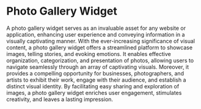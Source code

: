 # Photo Gallery Widget
A photo gallery widget serves as an invaluable asset for any website or application, enhancing user experience and conveying information in a visually captivating manner. With the ever-increasing significance of visual content, a photo gallery widget offers a streamlined platform to showcase images, telling stories, and evoking emotions. It enables effective organization, categorization, and presentation of photos, allowing users to navigate seamlessly through an array of captivating visuals. Moreover, it provides a compelling opportunity for businesses, photographers, and artists to exhibit their work, engage with their audience, and establish a distinct visual identity. By facilitating easy sharing and exploration of images, a photo gallery widget enriches user engagement, stimulates creativity, and leaves a lasting impression.

